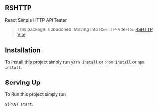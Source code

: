 ## RSHTTP

React Simple HTTP API Tester

> This package is abadoned. Moving into RSHTTP-Vite-TS. [RSHTTP Vite](https://github.com/albetnov/rshttp-vite-ts).

## Installation

To install this project simply run `yarn install` or `pnpm install` or `npm install`.

## Serving Up

To Run this project simply run

`${PKG} start`.

